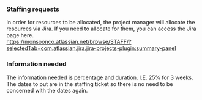 <h3>Staffing requests</h3>

In order for resources to be allocated, the project manager will allocate the resources via Jira.  If you need to allocate for them, you can access the Jira page here.  
https://monsoonco.atlassian.net/browse/STAFF/?selectedTab=com.atlassian.jira.jira-projects-plugin:summary-panel

<h3>Information needed</h3>
The information needed is percentage and duration.  I.E.  25% for 3 weeks.  The dates to put are in the staffing ticket so there is no need to be concerned with the dates again. 
